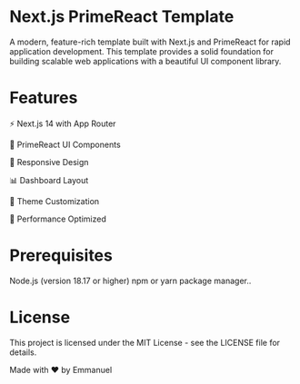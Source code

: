 # Next.js PrimeReact Template
A modern, feature-rich template built with Next.js and PrimeReact for rapid application development. This template provides a solid foundation for building scalable web applications with a beautiful UI component library.

# Features

⚡ Next.js 14 with App Router

🎨 PrimeReact UI Components

📱 Responsive Design

📊 Dashboard Layout

🎨 Theme Customization

🚀 Performance Optimized

# Prerequisites

Node.js (version 18.17 or higher)
npm or yarn package manager..

# License

This project is licensed under the MIT License - see the LICENSE file for details.


Made with ❤️ by Emmanuel